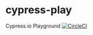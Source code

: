 # cypress-play
Cypress.io Playground
[![CircleCI](https://circleci.com/gh/dudziakm/cypress-play.svg?style=svg)](https://circleci.com/gh/dudziakm/cypress-play)

